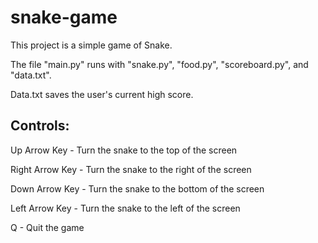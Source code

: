 # snake-game

This project is a simple game of Snake.

The file "main.py" runs with "snake.py", "food.py", "scoreboard.py", and "data.txt".

Data.txt saves the user's current high score.



## Controls: ##

Up Arrow Key - Turn the snake to the top of the screen

Right Arrow Key - Turn the snake to the right of the screen

Down Arrow Key - Turn the snake to the bottom of the screen

Left Arrow Key - Turn the snake to the left of the screen

Q - Quit the game
